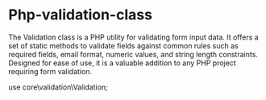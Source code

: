 # Php-validation-class
The Validation class is a PHP utility for validating form input data. It offers a set of static methods to validate fields against common rules such as required fields, email format, numeric values, and string length constraints. Designed for ease of use, it is a valuable addition to any PHP project requiring form validation.

use core\validation\Validation;
